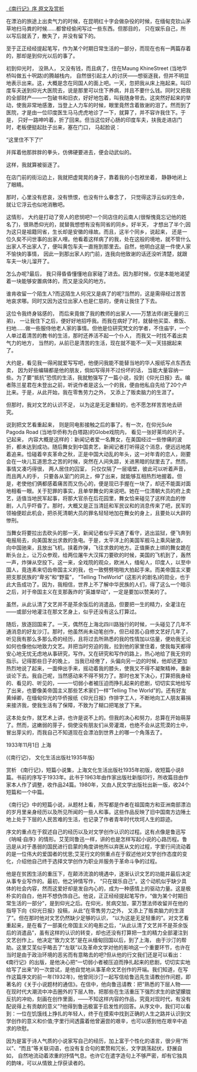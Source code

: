 [《南行记》序 原文及赏析](https://www.vrrw.net/wx/14439.html)

在漂泊的旅途上出卖气力的时候，在昆明红十字会做杂役的时候，在缅甸克钦山茅草地扫马粪的时候……都曾经偷闲写过一些东西。但那目的， 只在娱乐自己，所以写后就丢了，散失了，并没有留下的。

至于正正经经提起笔写，作为某个时期日常生活的一部分，而现在也有一两篇存着的，那却是到仰光以后的事了。

初到仰光时， 没熟人， 又没有钱，而且病了，住在Maung KhineStreet (当地华桥叫做五十呎路)的腾越栈内， 自然很引起主人的讨厌——想驱逐我，但并不明显地表示出来。这，大概是念在同国人的面上吧。一天，忽把我从床上拖起来。叫印度车夫送到仰光大医院去，说是那里可以住下养病，并且不要什么钱。同时又把我的全部财产——一包破书和旧衣，好好地包着，叫我随身带去。这突然好起来的举动，使我非常地感激，当登上人力车的时候，眼里竟然含着致谢的泪了。然而到了医院，才是由一位印度医生马马虎虎地诊了一下，就算了，并不容许我住下。于是， 只好一路呻吟着，折了回来。但当这位好心肠的印度车夫，扶我走进店门时，老板便挺起肚子出来，塞在门口， 马起脸说：

“这里住不下了!”

并挥着他那胖胖的拳头，仿佛硬要进去，便会动武似的。

这样，我就算被驱逐了。

在店门前的街沿边上，我就把虚晃晃的身子，靠着我的小包袱坐着， 静静地闭上了眼睛。

那时，心里没有悲哀，没有愤恨，也没有什么眷念了， 只觉得这浮云似的生命， 就让它浮云也似地消散吧。



这情形， 大约是打动了旁人的悲悯吧?一个同店住的云南人(很惭愧竟忘记他的姓名了)，很熟悉仰光的，就替我想想有没有同省的同乡。好半天， 才想出了半个;因为这只是祖籍同省，生长却是安徽的缘故。而且，这半个同乡，说起来， 还是一位久矣不问世事的出家人哩。他看着这样病了的我，处在这般的境地，就不管什么出家人不出家人了，便叫黄包车夫一直拖到那里去。自然，他明白这是一件使人家不愉快的事情， 因此一到那出家人的门前，连我向他致谢的话还没听清楚，就跟车夫一块儿溜开了。

怎么办呢?最后， 我只得昏昏懂懂地自家碰了进去。因为那时候，仅是本能地渴望着一块能够安置病体的，而又是没风的地方。

谁肯收留一个陌生人?而这陌生人何况又是病了的呢?当然的，这是需得经过苦苦地哀求哪。同时又因为这位出家人也是仁慈的，便肯让我住了下去。

这位令我终身铭感的， 而后来竟做了我的教师的出家人——万慧法师(谢无量的三弟)， 一让我住下之后，便好好地招呼我。而我在病好了时，就替他买菜、煮饭、扫地……做一些服侍他老人家的事情。但他是位研究梵文的学者，不住庙宇，一个人单过着清苦的教书的生活，那时还养活不起一个仆人， 而我又一时找不着出卖气力的地方， 当然的，从前已是清苦的生活，现在就不能不一天一天拮据起来了。

大约是，看见我一得闲就爱写写吧，他便问我能不能替当地的华人报纸写点东西去卖， 因为好些编辑都是他的朋友，倘如写得并不过份坏的话， 当能大量容纳一些。为了要“抵抗”恐慌的生活，我就勉强写了一篇小说，投到《仰光日报》去。编者陈兰星君在未登出之前，听说作者是这么一个的我，便由他私自先给了20个卢比来。于是，从此开始，我在零售劳力之外， 又添上了贩卖脑力的生涯了。

但那时，我对文艺的认识不足， 以为这是无足重轻的，也不愿怎样苦苦地去研究。

说到把文艺看重起来， 则是同电影接触之后的事了。有一次，在仰光Sule Pagoda Road (当地华侨称为白塔路)的Globe戏院内， 看见一张好莱坞的片子。记起来， 内容大概是这样的：新闻记者爱一名舞女，在美国经过一些惨痛的波折，都未达到成功。随后舞女到中国卖艺，新闻记者打听得这个消息，便远远地尾着追来。恰碰着辛亥革命之秋，正是中国大动乱的年头，这一对年青的恋人，刚要会在一块儿互道思念之苦的时候，突然在人间失踪，关进黑暗的狱里去了。然而，事情又凑巧得很， 两人居住的囚室， 只仅仅隔了一层墙壁，彼此可以听着声音，而且两人的手， 只要各从室门的洞上，伸了出来，就能够互相热烈地握着。但是，老使他们俩都感着痛苦而又伤心的，便是现已手握在一块了，却还不能面对面地相看一眼。关于犯罪的事实，且单举舞女的来说吧。她在一位清朝大员的府上卖艺，适值当地民军起事，将那大官杀在后花园里，舞女恰来碰见了这样流血的惨剧，人几乎吓昏了。那时，大概又是正当清廷和军民议和的消息传来了吧，民军的领袖便趁此机会，把杀死清朝大员的罪名轻轻地加在舞女的身上，且要处以大辟的惨刑。

当舞女将要拉出去砍头的那一天，新闻记者似乎买通了看守，逃出监狱，便飞奔到电报局去，向美国发出求救的急电。于是，太平洋上的美国军舰马上乘风破浪， 向中国驰来，且放出飞机，挟着炸弹，飞往求救的地方。正值撕衣上绑的舞女跪在断头台上，让万众参观，给两位屠牛大汉挥刀要砍的时候，美国的飞机到了，轰然一声，炸弹从空投下。这一来，全戏院的观众，欧洲人，缅甸人，印度人，以至中国人，竟连素来切齿帝国主义的我，也一致劈劈啪啪大拍起手来。而美帝国主义要把支那民族的“卑劣”和“野蛮”， “Telling TheWorld” (这影片的剧名)的勋业，也于此大告成功了。因为，我相信，世界上不了解中华民族的人们，得了这么一个暗示之后，对于帝国主义在支那轰炸的“英雄举动”，一定是要加以赞美的了。

虽然，从此认清了文艺并不是茶余饭后的消遣品，但要把一生的精力，全灌注在——或部分地灌注在那文艺身上，似乎还没有这么打算过。

随后，放逐回国来了。一天，偶然在上海北四川路独行的时候，一头碰见了几年不通消息的好友沙汀。那时，他虽然尚未动笔创作，但已经苦心自修文艺好几年了，听见我有那么多那么奇的经历，且将过去所熟悉的我的性情加以估量，便劝我无论如何也像他似地致力文艺。并把当时穷迫的我，拉到他的家里住着，使我每天都得安心地无忧无虑地从事研究，写作。又在研究和写作的路上，热心地给了我无穷的指示。记得那些日子的晚上， 当我已经倦了，头偏向另一边的时候，他却还更加热烈地说了起来，一面伸出手来，摇动着我的膝头，使我又不得不凝聚精神，重新谈论下去。我自己呢，当然感动来不得不努力了。那时也发下决心，打算把我身经的、看见的、听见的，——一切弱小者被压迫而挣扎起来的悲剧，切切实实地给写了出来，也要像美帝国主义那些艺术家们一样“Telling The World”的。还有好友黄绰卿，在缅甸仰光的华侨报纸《仰光日报》作排字工人，不断地向工人朋友募捐来接济我，使我生活有了保障，不致为了糊口把笔放了下来。

这本处女作，就艺术上讲，也许是说不上的。但我的决心和努力，总算在开始萌芽了。然而，这嫩弱的芽子，倘使没有朋友们从旁灌溉，也绝不会从这荒漠的土中， 冒出芽尖的，而我自己不知道现在会漂泊到世界上的哪一个角落去了。

1933年11月1日 上海

(《南行记》， 文化生活出版社1935年版)

赏析 《南行记》，短篇小说集，上海文化生活出版社1935年初版，收短篇小说8篇。书前的序写于1933年。此书于1963年由作家出版社新版印行，所收篇目由作家本人作了调整，收作品24篇。1980年，又由人民文学出版社出新一版，收24个短篇和一个中篇。

《南行记》中的短篇小说，从题材上看，所写都是作者在祖国南方和亚洲南部漂泊的岁月里亲身经历以及所见所闻的一些人和事。这些作品反映了旧中国南方边陲土地上处于下层的人民苦难的生活，也记录了作者青年时代坎坷人生的踪迹。

序文的重点在于叙述自己的经历以及对文学创作认识的过程。这有点像是鲁迅写《呐喊·自序》的情形。艾芜同鲁迅一样，讲的也是怎样写起小说的心路历程。鲁迅是从对于愚弱的国民进行启蒙的角度讲他所以弃医从文的过程，字里行间流动着的是一位伟大的爱国者的忧思;艾芜行文的侧重点在于叙述他对文学创作态度的变化，介绍他自己终于选择文学创作为职业并服务于革命斗争的过程。

他是在贫困生活的重压下，在颠沛流浪的境遇中，逐渐认识文艺的功能并最后决定从事专业写作的。最初，他之钟情写作， “只在娱乐自己”。这个动机似乎缺少具体的社会内容，然而这爱好却是发自内心的，成为一种感情上的驱动力量。这是极朴实的自白，他并不想伪饰自己。他说，正正经经提起笔写作，“做为某个时期日常生活的一部分”，是到仰光之后。在仰光，贫病交加，蒙万慧法师收留并在他的指导下向《仰光日报》投稿，从此“在零售劳力之外， 又添上了贩卖脑力的生涯了”。但在那时他对文艺仍然缺少足够的认识， “以为这是无足轻重的”。对文艺看重起来，是在看了一部美化帝国主义的电影之后，“从此认清了文艺并不是茶余饭后的消遣品”，虽有这样的认识的转变，却也还没有打算把一生的精力全部灌注到文艺创作上。他决定“致力文艺”是在从缅甸回国以后，到了上海， 由于沙汀的帮助。这里艾芜似乎略去了“左联”以及革命文学对他的影响这一个重要环节，也许在当时是由于政治环境的恶劣而有意略去的吧?但从他的行文我们还是可以看出：《南行记》的出版，是他决心把“一切弱小者被压迫而挣扎起来的悲剧，切切实实地给写了出来”的一次尝试，是他自觉地从事革命文艺创作的开端。我们知道，在写作这篇序文的前一年(1932年)，他曾同沙汀一起写信给鲁迅先生请教创作问题，即著名的《关于小说题材的通信》。在信中，他向鲁迅请教：把“熟悉的下层人物——在现时代大潮流中冲击圈外的下层人物，把那些在生活重压下强烈求生的欲望朦胧反抗的冲劝，刻画在创作里面，——不知这样内容的作品，究竟对现时代，有没有配说得上有贡献的意义”?他得到鲁迅极富于启发性的回答。从序文中，我们可以看到：一位在饥饿线上挣扎的年轻人，终于在摸索中找到正确的人生之路并认识到文学创作的意义和价值;字里行间透露着他曾遍尝的艰辛，也可以感到他在艰辛中追求的欣慰。

因为是富于诗人气质的小说家写自己的经历，加上富于个性化的语言，很少用“所以”、“而且”等关联词语，也没有复合句的累赘和冗长，文字跳荡起伏，舒展自如， 自然地流动着浓重的抒情气息。也许它在遣字造句上不够严密，却有它独具的韵味，可以从情致上俘获读者的。

